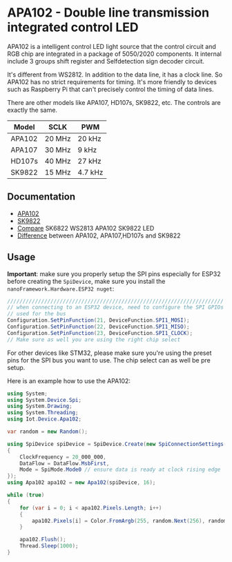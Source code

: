 ﻿# APA102 - Double line transmission integrated control LED

APA102 is a intelligent control LED light source that the control circuit and RGB chip are integrated in a package of 5050/2020 components. It internal include 3 groups shift register and Selfdetection sign decoder circuit.

It's different from WS2812. In addition to the data line, it has a clock line. So APA102 has no strict requirements for timing. It's more friendly to devices such as Raspberry Pi that can't precisely control the timing of data lines.

There are other models like APA107, HD107s, SK9822, etc. The controls are exactly the same.

Model  | SCLK   | PWM
-------|--------|--------
APA102 | 20 MHz | 20 kHz
APA107 | 30 MHz | 9 kHz  
HD107s | 40 MHz | 27 kHz
SK9822 | 15 MHz | 4.7 kHz

## Documentation

- [APA102](https://cdn.instructables.com/ORIG/FC0/UYH5/IOA9KN8K/FC0UYH5IOA9KN8K.pdf)
- [SK9822](https://cdn.instructables.com/ORIG/F66/Q8GE/IOA9KN8U/F66Q8GEIOA9KN8U.pdf)
- [Compare](https://www.instructables.com/id/Compare-SK6822-WS2813-APA102-SK9822/) SK6822 WS2813 APA102 SK9822 LED
- [Difference](https://www.rose-lighting.com/the-difference-of-hd107s-apa107-sk9822led/) between APA102, APA107,HD107s and SK9822

## Usage

**Important**: make sure you properly setup the SPI pins especially for ESP32 before creating the `SpiDevice`, make sure you install the `nanoFramework.Hardware.ESP32 nuget`:

```csharp
//////////////////////////////////////////////////////////////////////
// when connecting to an ESP32 device, need to configure the SPI GPIOs
// used for the bus
Configuration.SetPinFunction(21, DeviceFunction.SPI1_MOSI);
Configuration.SetPinFunction(22, DeviceFunction.SPI1_MISO);
Configuration.SetPinFunction(23, DeviceFunction.SPI1_CLOCK);
// Make sure as well you are using the right chip select
```

For other devices like STM32, please make sure you're using the preset pins for the SPI bus you want to use. The chip select can as well be pre setup.

Here is an example how to use the APA102:

```csharp
using System;
using System.Device.Spi;
using System.Drawing;
using System.Threading;
using Iot.Device.Apa102;

var random = new Random();

using SpiDevice spiDevice = SpiDevice.Create(new SpiConnectionSettings(1, 42)
{
    ClockFrequency = 20_000_000,
    DataFlow = DataFlow.MsbFirst,
    Mode = SpiMode.Mode0 // ensure data is ready at clock rising edge
});
using Apa102 apa102 = new Apa102(spiDevice, 16);

while (true)
{
    for (var i = 0; i < apa102.Pixels.Length; i++)
    {
        apa102.Pixels[i] = Color.FromArgb(255, random.Next(256), random.Next(256), random.Next(256));
    }

    apa102.Flush();
    Thread.Sleep(1000);
}
```
